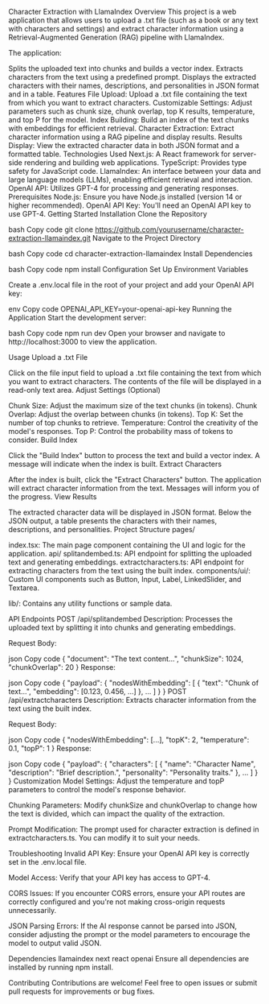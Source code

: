 Character Extraction with LlamaIndex
Overview
This project is a web application that allows users to upload a .txt file (such as a book or any text with characters and settings) and extract character information using a Retrieval-Augmented Generation (RAG) pipeline with LlamaIndex.

The application:

Splits the uploaded text into chunks and builds a vector index.
Extracts characters from the text using a predefined prompt.
Displays the extracted characters with their names, descriptions, and personalities in JSON format and in a table.
Features
File Upload: Upload a .txt file containing the text from which you want to extract characters.
Customizable Settings: Adjust parameters such as chunk size, chunk overlap, top K results, temperature, and top P for the model.
Index Building: Build an index of the text chunks with embeddings for efficient retrieval.
Character Extraction: Extract character information using a RAG pipeline and display results.
Results Display: View the extracted character data in both JSON format and a formatted table.
Technologies Used
Next.js: A React framework for server-side rendering and building web applications.
TypeScript: Provides type safety for JavaScript code.
LlamaIndex: An interface between your data and large language models (LLMs), enabling efficient retrieval and interaction.
OpenAI API: Utilizes GPT-4 for processing and generating responses.
Prerequisites
Node.js: Ensure you have Node.js installed (version 14 or higher recommended).
OpenAI API Key: You'll need an OpenAI API key to use GPT-4.
Getting Started
Installation
Clone the Repository

bash
Copy code
git clone https://github.com/yourusername/character-extraction-llamaindex.git
Navigate to the Project Directory

bash
Copy code
cd character-extraction-llamaindex
Install Dependencies

bash
Copy code
npm install
Configuration
Set Up Environment Variables

Create a .env.local file in the root of your project and add your OpenAI API key:

env
Copy code
OPENAI_API_KEY=your-openai-api-key
Running the Application
Start the development server:

bash
Copy code
npm run dev
Open your browser and navigate to http://localhost:3000 to view the application.

Usage
Upload a .txt File

Click on the file input field to upload a .txt file containing the text from which you want to extract characters.
The contents of the file will be displayed in a read-only text area.
Adjust Settings (Optional)

Chunk Size: Adjust the maximum size of the text chunks (in tokens).
Chunk Overlap: Adjust the overlap between chunks (in tokens).
Top K: Set the number of top chunks to retrieve.
Temperature: Control the creativity of the model's responses.
Top P: Control the probability mass of tokens to consider.
Build Index

Click the "Build Index" button to process the text and build a vector index.
A message will indicate when the index is built.
Extract Characters

After the index is built, click the "Extract Characters" button.
The application will extract character information from the text.
Messages will inform you of the progress.
View Results

The extracted character data will be displayed in JSON format.
Below the JSON output, a table presents the characters with their names, descriptions, and personalities.
Project Structure
pages/

index.tsx: The main page component containing the UI and logic for the application.
api/
splitandembed.ts: API endpoint for splitting the uploaded text and generating embeddings.
extractcharacters.ts: API endpoint for extracting characters from the text using the built index.
components/ui/: Custom UI components such as Button, Input, Label, LinkedSlider, and Textarea.

lib/: Contains any utility functions or sample data.

API Endpoints
POST /api/splitandembed
Description: Processes the uploaded text by splitting it into chunks and generating embeddings.

Request Body:

json
Copy code
{
"document": "The text content...",
"chunkSize": 1024,
"chunkOverlap": 20
}
Response:

json
Copy code
{
"payload": {
"nodesWithEmbedding": [
{
"text": "Chunk of text...",
"embedding": [0.123, 0.456, ...]
},
...
]
}
}
POST /api/extractcharacters
Description: Extracts character information from the text using the built index.

Request Body:

json
Copy code
{
"nodesWithEmbedding": [...],
"topK": 2,
"temperature": 0.1,
"topP": 1
}
Response:

json
Copy code
{
"payload": {
"characters": [
{
"name": "Character Name",
"description": "Brief description.",
"personality": "Personality traits."
},
...
]
}
}
Customization
Model Settings: Adjust the temperature and topP parameters to control the model's response behavior.

Chunking Parameters: Modify chunkSize and chunkOverlap to change how the text is divided, which can impact the quality of the extraction.

Prompt Modification: The prompt used for character extraction is defined in extractcharacters.ts. You can modify it to suit your needs.

Troubleshooting
Invalid API Key: Ensure your OpenAI API key is correctly set in the .env.local file.

Model Access: Verify that your API key has access to GPT-4.

CORS Issues: If you encounter CORS errors, ensure your API routes are correctly configured and you're not making cross-origin requests unnecessarily.

JSON Parsing Errors: If the AI response cannot be parsed into JSON, consider adjusting the prompt or the model parameters to encourage the model to output valid JSON.

Dependencies
llamaindex
next
react
openai
Ensure all dependencies are installed by running npm install.

Contributing
Contributions are welcome! Feel free to open issues or submit pull requests for improvements or bug fixes.
